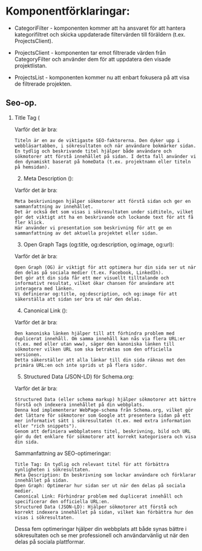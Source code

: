 # Komponentförklaringar:

- CategoriFilter - komponenten kommer att ha ansvaret för att hantera kategorifiltret och skicka uppdaterade filtervärden till föräldern (t.ex. ProjectsClient).

- ProjectsClient - komponenten tar emot filtrerade värden från CategoryFilter och använder dem för att uppdatera den visade projektlistan.

- ProjectsList - komponenten kommer nu att enbart fokusera på att visa de filtrerade projekten.

## Seo-op.
1. Title Tag (<title>):

<title>{title}</title>

Varför det är bra:

    Titeln är en av de viktigaste SEO-faktorerna. Den dyker upp i webbläsartabben, i sökresultaten och när användare bokmärker sidan.
    En tydlig och beskrivande titel hjälper både användare och sökmotorer att förstå innehållet på sidan. I detta fall använder vi den dynamiskt baserat på homeData (t.ex. projektnamn eller titeln på hemsidan).

2. Meta Description (<meta name="description">):

<meta name="description" content={presentation} />

Varför det är bra:

    Meta beskrivningen hjälper sökmotorer att förstå sidan och ger en sammanfattning av innehållet.
    Det är också det som visas i sökresultaten under sidtiteln, vilket gör det viktigt att ha en beskrivande och lockande text för att få fler klick.
    Här använder vi presentation som beskrivning för att ge en sammanfattning av det aktuella projektet eller sidan.

3. Open Graph Tags (og:title, og:description, og:image, og:url):

<meta property="og:title" content={title} />
<meta property="og:description" content={presentation} />
<meta property="og:image" content={media} />
<meta property="og:url" content={process.env.NEXT_PUBLIC_BASE_URL} />

Varför det är bra:

    Open Graph (OG) är viktigt för att optimera hur din sida ser ut när den delas på sociala medier (t.ex. Facebook, LinkedIn).
    Det gör att din sida får ett mer visuellt tilltalande och informativt resultat, vilket ökar chansen för användare att interagera med länken.
    Vi definierar og:title, og:description, och og:image för att säkerställa att sidan ser bra ut när den delas.

4. Canonical Link (<link rel="canonical">):

<link rel="canonical" href={process.env.NEXT_PUBLIC_BASE_URL} />

Varför det är bra:

    Den kanoniska länken hjälper till att förhindra problem med duplicerat innehåll. Om samma innehåll kan nås via flera URL:er (t.ex. med eller utan www), säger den kanoniska länken till sökmotorer vilken URL som ska betraktas som den officiella versionen.
    Detta säkerställer att alla länkar till din sida räknas mot den primära URL:en och inte sprids ut på flera sidor.

5. Structured Data (JSON-LD) för Schema.org:

<script type="application/ld+json">
  {`
    {
      "@context": "https://schema.org",
      "@type": "WebPage",
      "name": "${title}",
      "description": "${presentation}",
      "image": "${media}",
      "url": "${process.env.NEXT_PUBLIC_BASE_URL}",
      "mainEntityOfPage": {
        "@type": "WebPage",
        "@id": "${process.env.NEXT_PUBLIC_BASE_URL}"
      }
    }
  `}
</script>

Varför det är bra:

    Structured Data (eller schema markup) hjälper sökmotorer att bättre förstå och indexera innehållet på din webbplats.
    Denna kod implementerar WebPage-schema från Schema.org, vilket gör det lättare för sökmotorer som Google att presentera sidan på ett mer informativt sätt i sökresultaten (t.ex. med extra information eller "rich snippets").
    Genom att definiera webbplatsens titel, beskrivning, bild och URL gör du det enklare för sökmotorer att korrekt kategorisera och visa din sida.

Sammanfattning av SEO-optimeringar:

    Title Tag: En tydlig och relevant titel för att förbättra synligheten i sökresultaten.
    Meta Description: En beskrivning som lockar användare och förklarar innehållet på sidan.
    Open Graph: Optimerar hur sidan ser ut när den delas på sociala medier.
    Canonical Link: Förhindrar problem med duplicerat innehåll och specificerar den officiella URL:en.
    Structured Data (JSON-LD): Hjälper sökmotorer att förstå och korrekt indexera innehållet på sidan, vilket kan förbättra hur den visas i sökresultaten.

Dessa fem optimeringar hjälper din webbplats att både synas bättre i sökresultaten och se mer professionell och användarvänlig ut när den delas på sociala plattformar.
